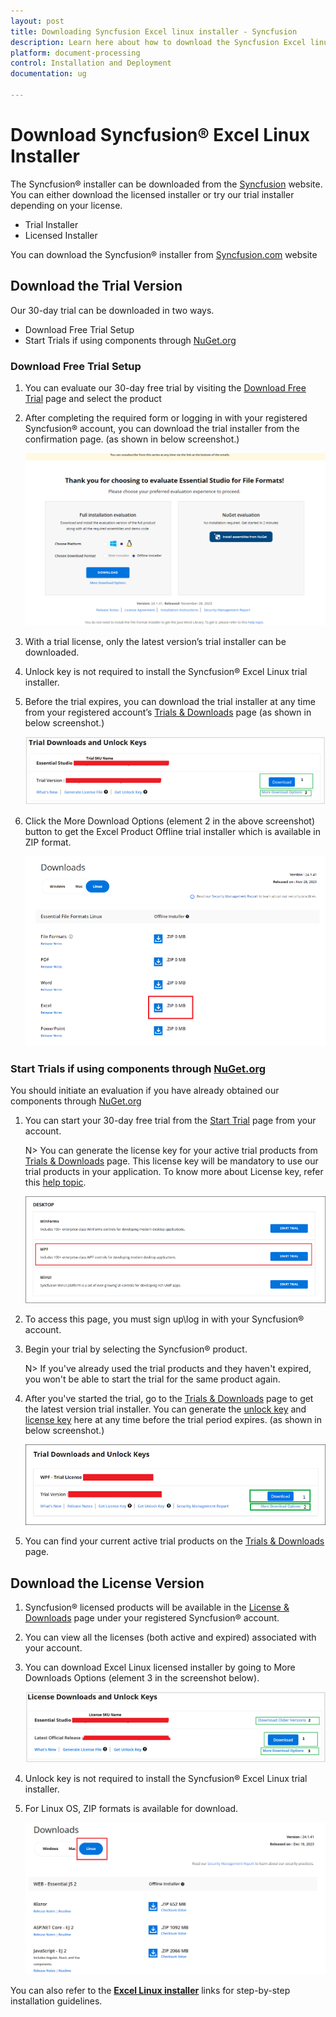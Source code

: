 ```yaml
---
layout: post
title: Downloading Syncfusion Excel linux installer - Syncfusion
description: Learn here about how to download the Syncfusion Excel linux installer from our Syncfusion website with license.
platform: document-processing
control: Installation and Deployment
documentation: ug

---
```


# Download Syncfusion&reg; Excel Linux Installer

The Syncfusion&reg; installer can be downloaded from the [Syncfusion](https://www.syncfusion.com/) website. You can either download the licensed installer or try our trial installer depending on your license.

   -	Trial Installer
   -	Licensed Installer

You can download the Syncfusion&reg; installer from [Syncfusion.com](https://www.syncfusion.com/) website 

## Download the Trial Version

Our 30-day trial can be downloaded in two ways.

* Download Free Trial Setup
* Start Trials if using components through [NuGet.org](https://www.nuget.org/packages?q=syncfusion)


### Download Free Trial Setup

1. You can evaluate our 30-day free trial by visiting the [Download Free Trial](https://www.syncfusion.com/downloads) page and select the product
2. After completing the required form or logging in with your registered Syncfusion&reg; account, you can download the trial installer from the confirmation page. (as shown in below screenshot.)

   ![Trial and downloads of Syncfusion Excel](images/trial-confirmation.png)
   
3. With a trial license, only the latest version’s trial installer can be downloaded.
4. Unlock key is not required to install the Syncfusion&reg; Excel Linux trial installer.
5. Before the trial expires, you can download the trial installer at any time from your registered account’s [Trials & Downloads](https://www.syncfusion.com/account/manage-trials/downloads) page (as shown in below screenshot.)
 
   ![Trial and downloads of Syncfusion Excel](images/trial-download.png)

6. Click the More Download Options (element 2 in the above screenshot) button to get the Excel Product Offline trial installer which is available in ZIP format.

   ![License and downloads of Syncfusion Excel](images/start-trial-download-offline-installer.png)

### Start Trials if using components through [NuGet.org](https://www.nuget.org/packages?q=syncfusion)

You should initiate an evaluation if you have already obtained our components through [NuGet.org](https://www.nuget.org/packages?q=syncfusion)

1. You can start your 30-day free trial from the [Start Trial](https://www.syncfusion.com/account/manage-trials/start-trials) page from your account.

   N> You can generate the license key for your active trial products from [Trials & Downloads](https://www.syncfusion.com/account/manage-trials/downloads) page. This license key will be mandatory to use our trial products in your application. To know more about License key, refer this [help topic](https://help.syncfusion.com/common/essential-studio/licensing/overview).
	
    ![Trial and downloads of Syncfusion Excel](images/start-trial-download.png)
   
2. To access this page, you must sign up\log in with your Syncfusion&reg; account.
3. Begin your trial by selecting the Syncfusion&reg; product. 

   N> If you've already used the trial products and they haven't expired, you won't be able to start the trial for the same product again.

4. After you've started the trial, go to the [Trials & Downloads](https://www.syncfusion.com/account/manage-trials/downloads) page to get the latest version trial installer. You can generate the [unlock key](https://www.syncfusion.com/kb/8069/how-to-generate-unlock-key-for-essentials-studio-products) and [license key](https://help.syncfusion.com/common/essential-studio/licensing/how-to-generate) here at any time before the trial period expires. (as shown in below screenshot.)

   ![License and downloads of Syncfusion Excel](images/start-trial-download-installer.png)

5. You can find your current active trial products on the [Trials & Downloads](https://www.syncfusion.com/account/manage-trials/downloads) page.
   

## Download the License Version

1. Syncfusion&reg; licensed products will be available in the [License & Downloads](https://www.syncfusion.com/account/downloads) page under your registered Syncfusion&reg; account.
2. You can view all the licenses (both active and expired) associated with your account.
3. You can download Excel Linux licensed installer by going to More Downloads Options (element 3 in the screenshot below).

   ![License and downloads of Syncfusion Excel](images/license-download.png)
   
4. Unlock key is not required to install the Syncfusion&reg; Excel Linux trial installer.   
5. For Linux OS, ZIP formats is available for download.
   
   ![License and downloads of Syncfusion Excel](images/Linux_Download.PNG)

You can also refer to the [**Excel Linux installer**](https://help.syncfusion.com/file-formats/xlsio/installation/linux-installer/how-to-install) links for step-by-step installation guidelines.	
